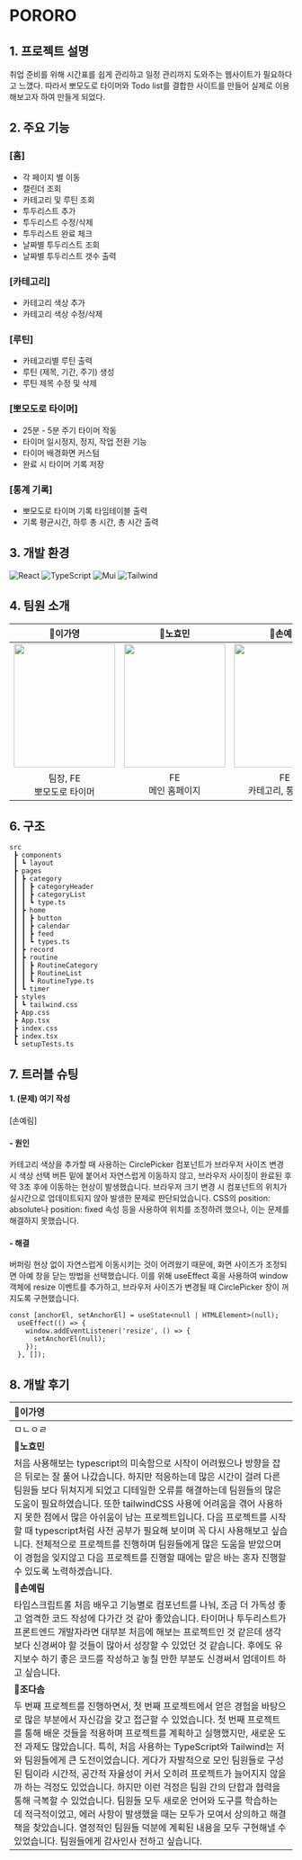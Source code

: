 # PORORO

## 1. 프로젝트 설명

취업 준비를 위해 시간표를 쉽게 관리하고 일정 관리까지 도와주는 웹사이트가 필요하다고 느꼈다. 따라서 뽀모도로 타이머와 Todo list를 결합한 사이트를 만들어 실제로 이용해보고자 하여 만들게 되었다.

## 2. 주요 기능

### [홈]

- 각 페이지 별 이동
- 캘린더 조회
- 카테고리 및 루틴 조회
- 투두리스트 추가
- 투두리스트 수정/삭제
- 투두리스트 완료 체크
- 날짜별 투두리스트 조회
- 날짜별 투두리스트 갯수 출력

### [카테고리]

- 카테고리 색상 추가
- 카테고리 색상 수정/삭제

### [루틴]

- 카테고리별 루틴 출력
- 루틴 (제목, 기간, 주기) 생성
- 루틴 제목 수정 및 삭제

### [뽀모도로 타이머]

- 25분 - 5분 주기 타이머 작동
- 타이머 일시정지, 정지, 작업 전환 기능
- 타이머 배경화면 커스텀
- 완료 시 타이머 기록 저장

### [통계 기록]

- 뽀모도로 타이머 기록 타임테이블 출력
- 기록 평균시간, 하루 총 시간, 총 시간 출력

## 3. 개발 환경

![React](https://img.shields.io/badge/React-20232A?style=for-the-badge&logo=react&logoColor=61DAFB) ![TypeScript](https://img.shields.io/badge/TypeScript-3178C6?style=for-the-badge&logo=typescript&logoColor=white) ![Mui](https://img.shields.io/badge/Mui-007FFF?style=for-the-badge&logo=mui&logoColor=white) ![Tailwind](https://img.shields.io/badge/TailwindCSS-06B6D4?style=for-the-badge&logo=TailwindCSS&logoColor=white)

## 4. 팀원 소개

|                                  🐰**이가영**                                  |                            🐣**노효민**                             |                            🐼**손예림**                             |                                  🐹**조다솜**                                  |
| :----------------------------------------------------------------------------: | :-----------------------------------------------------------------: | :-----------------------------------------------------------------: | :----------------------------------------------------------------------------: |
| <img src="https://i.ibb.co/7yBsKX8/porfolio-profile.jpg" height=220 width=180> | <img src="https://i.ibb.co/Hd9Pz5B/image.jpg" height=220 width=180> | <img src="https://i.ibb.co/DpmsYD3/image.png" height=220 width=180> | <img src="https://i.ibb.co/L0wswBF/removebg-preview.png" height=220 width=180> |
|                          팀장, FE<br>뽀모도로 타이머                           |                         FE<br>메인 홈페이지                         |                      FE<br>카테고리, 통계 기록                      |                               FE<br>루틴 페이지                                |

## 6. 구조

```
src
 ┣ components
 ┃ ┗ layout
 ┣ pages
 ┃ ┣ category
 ┃ ┃ ┣ categoryHeader
 ┃ ┃ ┣ categoryList
 ┃ ┃ ┗ type.ts
 ┃ ┣ home
 ┃ ┃ ┣ button
 ┃ ┃ ┣ calendar
 ┃ ┃ ┣ feed
 ┃ ┃ ┗ types.ts
 ┃ ┣ record
 ┃ ┣ routine
 ┃ ┃ ┣ RoutineCategory
 ┃ ┃ ┣ RoutineList
 ┃ ┃ ┗ RoutineType.ts
 ┃ ┗ timer
 ┣ styles
 ┃ ┗ tailwind.css
 ┣ App.css
 ┣ App.tsx
 ┣ index.css
 ┣ index.tsx
 ┗ setupTests.ts
```

## 7. 트러블 슈팅

#### 1. (문제) 여기 작성


[손예림]
#### - 원인

카테고리 색상을 추가할 때 사용하는 CirclePicker 컴포넌트가 브라우저 사이즈 변경 시 색상 선택 버튼 밑에 붙어서 자연스럽게 이동하지 않고, 브라우저 사이징이 완료된 후 약 3초 후에 이동하는 현상이 발생했습니다. 브라우저 크기 변경 시 컴포넌트의 위치가 실시간으로 업데이트되지 않아 발생한 문제로 판단되었습니다. CSS의 position: absolute나 position: fixed 속성 등을 사용하여 위치를 조정하려 했으나, 이는 문제를 해결하지 못했습니다.

#### - 해결

버퍼링 현상 없이 자연스럽게 이동시키는 것이 어려웠기 때문에, 화면 사이즈가 조정되면 아예 창을 닫는 방법을 선택했습니다. 이를 위해 useEffect 훅을 사용하여 window 객체에 resize 이벤트를 추가하고, 브라우저 사이즈가 변경될 때 CirclePicker 창이 꺼지도록 구현했습니다.

```tsx
const [anchorEl, setAnchorEl] = useState<null | HTMLElement>(null);
  useEffect(() => {
    window.addEventListener('resize', () => {
      setAnchorEl(null);
    });
  }, []);
```

## 8. 개발 후기

| 🐰**이가영**                                                                                                                                                                                                                                                                                                                                                                                                                                                                                                                                                                                                                                                                                                                                                             |
| :----------------------------------------------------------------------------------------------------------------------------------------------------------------------------------------------------------------------------------------------------------------------------------------------------------------------------------------------------------------------------------------------------------------------------------------------------------------------------------------------------------------------------------------------------------------------------------------------------------------------------------------------------------------------------------------------------------------------------------------------------------------------- |
| ㅁㄴㅇㄹ                                                                                                                                                                                                                                                                                                                                                                                                                                                                                                                                                                                                                                                                                                                                                                 |
| 🐣**노효민**                                                                                                                                                                                                                                                                                                                                                                                                                                                                                                                                                                                                                                                                                                                                                             |
| 처음 사용해보는 typescript의 미숙함으로 시작이 어려웠으나 방향을 잡은 뒤로는 잘 풀어 나갔습니다. 하지만 적응하는데 많은 시간이 걸려 다른 팀원들 보다 뒤쳐지게 되었고 디테일한 오류를 해결하는데 팀원들의 많은 도움이 필요하였습니다. 또한 tailwindCSS 사용에 어려움을 겪어 사용하지 못한 점에서 많은 아쉬움이 남는 프로젝트입니다. 다음 프로젝트를 시작할 때 typescript처럼 사전 공부가 필요해 보이며 꼭 다시 사용해보고 싶습니다. 전체적으로 프로젝트를 진행하며 팀원들에게 많은 도움을 받았으며 이 경험을 잊지않고 다음 프로젝트를 진행할 때에는 맡은 바는 혼자 진행할 수 있도록 노력하겠습니다.                                                                                                                                                                                                                                                                                                                                                                                                                                                                                                                                                                                                                                                                                                                                                              |
| 🐼**손예림**                                                                                                                                                                                                                                                                                                                                                                                                                                                                                                                                                                                                                                                                                                                                                             |
| 타입스크립트롤 처음 배우고 기능별로 컴포넌트를 나눠, 조금 더 가독성 좋고 엄격한 코드 작성에 다가간 것 같아 좋았습니다. 타이머나 투두리스트가 프론트엔드 개발자라면 대부분 처음에 해보는 프로젝트인 것 같은데 생각보다 신경써야 할 것들이 많아서 성장할 수 있었던 것 같습니다. 후에도 유지보수 하기 좋은 코드를 작성하고 놓칠 만한 부분도 신경써서 업데이트 하고 싶습니다.                                                                                                                                                                                                                                                                                                                                                                                                |
| 🐹**조다솜**                                                                                                                                                                                                                                                                                                                                                                                                                                                                                                                                                                                                                                                                                                                                                             |
| 두 번째 프로젝트를 진행하면서, 첫 번째 프로젝트에서 얻은 경험을 바탕으로 많은 부분에서 자신감을 갖고 접근할 수 있었습니다. 첫 번째 프로젝트를 통해 배운 것들을 적용하며 프로젝트를 계획하고 실행했지만, 새로운 도전 과제도 많았습니다. 특히, 처음 사용하는 TypeScript와 Tailwind는 저와 팀원들에게 큰 도전이었습니다. 게다가 자발적으로 모인 팀원들로 구성된 팀이라 시간적, 공간적 자율성이 커서 오히려 프로젝트가 늘어지지 않을까 하는 걱정도 있었습니다. 하지만 이런 걱정은 팀원 간의 단합과 협력을 통해 극복할 수 있었습니다. 팀원들 모두 새로운 언어와 도구를 학습하는 데 적극적이었고, 에러 사항이 발생했을 때는 모두가 모여서 상의하고 해결책을 찾았습니다. 열정적인 팀원들 덕분에 계획된 내용을 모두 구현해낼 수 있었습니다. 팀원들에게 감사인사 전하고 싶습니다. |

